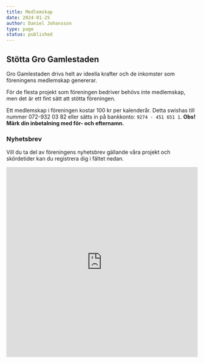 ```yaml
---
title: Medlemskap
date: 2024-01-25
author: Daniel Johansson
type: page
status: published
---
```


## Stötta Gro Gamlestaden

Gro Gamlestaden drivs helt av ideella krafter och de inkomster som föreningens
medlemskap genererar.

För de flesta projekt som föreningen bedriver behövs inte medlemskap, men det är
ett fint sätt att stötta föreningen.

Ett medlemskap i föreningen kostar 100 kr per kalenderår. Detta swishas till
nummer 072-932 03 82 eller sätts in på bankkonto: `9274 - 451 651 1`. <b>Obs!
Märk din inbetalning med för- och efternamn.</b>

### Nyhetsbrev

Vill du ta del av föreningens nyhetsbrev gällande våra projekt och
skördetider kan du registrera dig i fältet nedan.

<iframe src="https://docs.google.com/forms/d/e/
1FAIpQLSeqbZaPCw-62A8QtyPQS4QScgOsQG3jDK99WR_W-GlP4Gxcsw/viewform?embedded=true"
width="100%" height="500" frameborder="0" marginheight="0" marginwidth="0">Loading…
</iframe>
